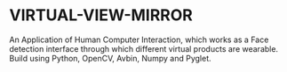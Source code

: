 # VIRTUAL-VIEW-MIRROR
An Application of Human Computer Interaction, which works as a Face detection interface through which different virtual products are wearable. Build using Python, OpenCV, Avbin, Numpy and Pyglet.
